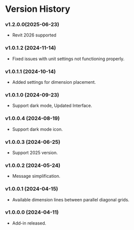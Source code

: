 # Version History

### v1.2.0.0(2025-06-23)&#x20;

* Revit 2026 supported

### v1.0.1.2 (2024-11-14)

* Fixed issues with unit settings not functioning properly.

### v1.0.1.1 (2024-10-14)

* Added settings for dimension placement.

### v1.0.1.0 (2024-09-23)

* Support dark mode, Updated Interface.

### v1.0.0.4 (2024-08-19)

* Support dark mode icon.

### v1.0.0.3 (2024-06-25)

* Support 2025 version.

### v1.0.0.2 (2024-05-24)

* Message simplification.

### v1.0.0.1 (2024-04-15)

* Available dimension lines between parallel diagonal grids.

### v1.0.0.0 (2024-04-11)

* Add-in released.
